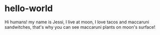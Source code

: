 # hello-world


Hi humans!
my name is Jessi, I live at moon, I love tacos and maccaruni sandwitches, that's why you can see 
maccaruni plants on moon's surface!
